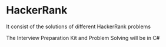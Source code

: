 # HackerRank
It consist of the solutions of different HackerRank problems

The Interview Preparation Kit and Problem Solving will be in C#
